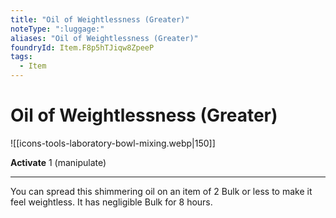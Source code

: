 ```yaml
---
title: "Oil of Weightlessness (Greater)"
noteType: ":luggage:"
aliases: "Oil of Weightlessness (Greater)"
foundryId: Item.F8p5hTJiqw8ZpeeP
tags:
  - Item
---
```


# Oil of Weightlessness (Greater)
![[icons-tools-laboratory-bowl-mixing.webp|150]]

**Activate** 1 (manipulate)

* * *

You can spread this shimmering oil on an item of 2 Bulk or less to make it feel weightless. It has negligible Bulk for 8 hours.
